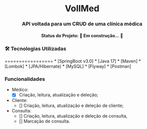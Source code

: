 <h1 align="center">VollMed</h1>
<h3 align="center">API voltada para um CRUD de uma clínica médica</h3>
<h4 align="center">Status do Projeto: 🚧  Em construção...  🚧 </h4>


<h3>🛠 Tecnologias Utilizadas</h3>
=================
<!--ts-->
   * [SpringBoot v3.0]
   * [Java 17]
   * [Maven]
   * [Lombok]
   * [JPA/Hibernate)
   * [MySQL]
      * [Flyway]
   * [Postman]
<!--te-->

### Funcionalidades
- Médico:<br>
    - [x] Criação, leitura, atualização e deleção;
- Cliente:<br>
    - []  Criação, leitura, atualização e deleção de cliente;
- Consulta:<br>
    - []  Criação, leitura, atualização e deleção de consulta,<br>
    - []  Marcação de consulta.
